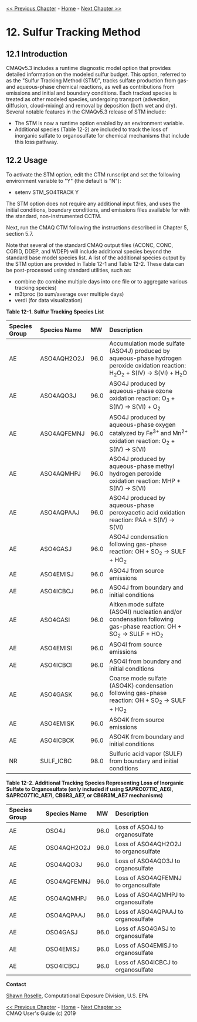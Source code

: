 
<!-- BEGIN COMMENT -->

[<< Previous Chapter](CMAQ_UG_ch11_ISAM.md) - [Home](README.md) - [Next Chapter >>](CMAQ_UG_ch13_WRF-CMAQ.md)

<!-- END COMMENT -->

# 12. Sulfur Tracking Method
## 12.1 Introduction
CMAQv5.3 includes a runtime diagnostic model option that provides detailed information on the modeled sulfur budget. This option, referred to as the "Sulfur Tracking Method (STM)", tracks sulfate production from gas- and aqueous-phase chemical reactions, as well as contributions from emissions and initial and boundary conditions. Each tracked species is treated as other modeled species, undergoing transport (advection, diffusion, cloud-mixing) and removal by deposition (both wet and dry).  Several notable features in the CMAQv5.3 release of STM include:

- The STM is now a runtime option enabled by an environment variable.
- Additional species (Table 12-2) are included to track the loss of inorganic sulfate to organosulfate for chemical mechanisms that include this loss pathway.

## 12.2 Usage

To activate the STM option, edit the CTM runscript and set the following environment variable to "Y" (the default is "N"):

- setenv STM_SO4TRACK Y

The STM option does not require any additional input files, and uses the initial conditions, boundary conditions, and emissions files available for with the standard, non-instrumented CCTM.

Next, run the CMAQ CTM following the instructions described in Chapter 5, section 5.7.

Note that several of the standard CMAQ output files (ACONC, CONC, CGRID, DDEP, and WDEP) will include additional species beyond the standard base model species list.  A list of the additional species output by the STM option are provided in Table 12-1 and Table 12-2.  These data can be post-processed using standard utilities, such as:

-   combine (to combine multiple days into one file or to aggregate various tracking species)
-   m3tproc (to sum/average over multiple days)
-   verdi (for data visualization)

<a id=Table12-1></a>

**Table 12-1. Sulfur Tracking Species List**

|Species Group|Species Name| MW   | Description |
|:------------|:-----------|:-----|:------------|
|AE           |ASO4AQH2O2J | 96.0 |Accumulation mode sulfate (ASO4J) produced by aqueous-phase hydrogen peroxide oxidation reaction:  H<sub>2</sub>O<sub>2</sub> + S(IV) -> S(VI) + H<sub>2</sub>O |
|AE           |ASO4AQO3J   | 96.0 |ASO4J produced by aqueous-phase ozone oxidation reaction:  O<sub>3</sub> + S(IV) -> S(VI) + O<sub>2</sub> |
|AE           |ASO4AQFEMNJ | 96.0 |ASO4J produced by aqueous-phase oxygen catalyzed by Fe<sup>3+</sup> and Mn<sup>2+</sup> oxidation reaction: O<sub>2</sub> + S(IV) -> S(VI) |
|AE           |ASO4AQMHPJ  | 96.0 |ASO4J produced by aqueous-phase methyl hydrogen peroxide oxidation reaction:  MHP + S(IV) -> S(VI) |
|AE           |ASO4AQPAAJ  | 96.0 |ASO4J produced by aqueous-phase peroxyacetic acid oxidation reaction:  PAA + S(IV) -> S(VI) |
|AE           |ASO4GASJ    | 96.0 |ASO4J condensation following gas-phase reaction:  OH + SO<sub>2</sub> -> SULF + HO<sub>2</sub> |
|AE           |ASO4EMISJ   | 96.0 |ASO4J from source emissions |
|AE           |ASO4ICBCJ   | 96.0 |ASO4J from boundary and initial conditions |
|AE           |ASO4GASI    | 96.0 |Aitken mode sulfate (ASO4I) nucleation and/or condensation following gas-phase reaction:  OH + SO<sub>2</sub> -> SULF + HO<sub>2</sub> |
|AE           |ASO4EMISI   | 96.0 |ASO4I from source emissions |
|AE           |ASO4ICBCI   | 96.0 |ASO4I from boundary and initial conditions |
|AE           |ASO4GASK    | 96.0 |Coarse mode sulfate (ASO4K) condensation following gas-phase reaction:  OH + SO<sub>2</sub> -> SULF + HO<sub>2</sub>  |
|AE           |ASO4EMISK   | 96.0 |ASO4K from source emissions |
|AE           |ASO4ICBCK   | 96.0 |ASO4K from boundary and initial conditions |
|NR           |SULF_ICBC   | 98.0 |Sulfuric acid vapor (SULF) from boundary and initial conditions |

<a id=Table12-2></a>

**Table 12-2.  Additional Tracking Species Representing Loss of Inorganic Sulfate to Organosulfate (only included if using SAPRC07TIC_AE6I, SAPRC07TIC_AE7I, CB6R3_AE7, or CB6R3M_AE7 mechanisms)**

|Species Group|Species Name| MW   | Description |
|:------------|:-----------|:-----|:------------|
|AE           |OSO4J       | 96.0 |Loss of ASO4J to organosulfate |
|AE           |OSO4AQH2O2J | 96.0 |Loss of ASO4AQH2O2J to organosulfate |
|AE           |OSO4AQO3J   | 96.0 |Loss of ASO4AQO3J to organosulfate |
|AE           |OSO4AQFEMNJ | 96.0 |Loss of ASO4AQFEMNJ to organosulfate |
|AE           |OSO4AQMHPJ  | 96.0 |Loss of ASO4AQMHPJ to organosulfate |
|AE           |OSO4AQPAAJ  | 96.0 |Loss of ASO4AQPAAJ to organosulfate |
|AE           |OSO4GASJ    | 96.0 |Loss of ASO4GASJ to organosulfate |
|AE           |OSO4EMISJ   | 96.0 |Loss of ASO4EMISJ to organosulfate |
|AE           |OSO4ICBCJ   | 96.0 |Loss of ASO4ICBCJ to organosulfate |

**Contact**

 [Shawn Roselle](mailto:roselle.shawn@epa.gov), Computational Exposure Division, U.S. EPA
 
<!-- BEGIN COMMENT -->

[<< Previous Chapter](CMAQ_UG_ch11_ISAM.md) - [Home](README.md) - [Next Chapter >>](CMAQ_UG_ch13_WRF-CMAQ.md) <br>
CMAQ User's Guide (c) 2019<br>

<!-- END COMMENT -->
